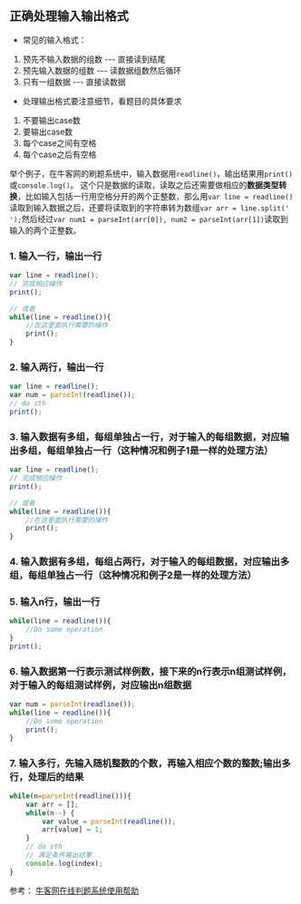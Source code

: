 ## 正确处理输入输出格式
- 常见的输入格式：
1. 预先不输入数据的组数 --- 直接读到结尾
2. 预先输入数据的组数 --- 读数据组数然后循环
3. 只有一组数据 --- 直接读数据


- 处理输出格式要注意细节，看题目的具体要求
1. 不要输出case数
2. 要输出case数
3. 每个case之间有空格
4. 每个case之后有空格

举个例子，在牛客网的刷题系统中，输入数据用`readline()`，输出结果用`print()` 或`console.log()`。
这个只是数据的读取，读取之后还需要做相应的**数据类型转换**，比如输入包括一行用空格分开的两个正整数，那么用`var line = readline()`读取到输入数据之后，还要将读取到的字符串转为数组`var arr = line.split(' ');`然后经过`var num1 = parseInt(arr[0]), num2 = parseInt(arr[1])`读取到输入的两个正整数。

### 1. 输入一行，输出一行
```javascript
var line = readline();
// 完成相应操作
print();

// 或者
while(line = readline()){
    //在这里面执行需要的操作
    print();
}
```

### 2. 输入两行，输出一行

```javascript
var line = readline();
var num = parseInt(readline());
// do sth
print();
```

### 3. 输入数据有多组，每组单独占一行，对于输入的每组数据，对应输出多组，每组单独占一行（这种情况和例子1是一样的处理方法）
```javascript
var line = readline();
// 完成相应操作
print();

// 或者
while(line = readline()){
    //在这里面执行需要的操作
    print();
}
```
### 4. 输入数据有多组，每组占两行，对于输入的每组数据，对应输出多组，每组单独占一行（这种情况和例子2是一样的处理方法）

### 5. 输入n行，输出一行
```javascript
while(line = readline()){
    //Do some operation
}
print();
```
### 6. 输入数据第一行表示测试样例数，接下来的n行表示n组测试样例，对于输入的每组测试样例，对应输出n组数据

```javascript
var num = parseInt(readline());
while(line = readline()){
    //Do some operation
    print();
}
```

### 7. 输入多行，先输入随机整数的个数，再输入相应个数的整数;输出多行，处理后的结果
```javascript
while(n=parseInt(readline())){
    var arr = [];
    while(n--) {
        var value = parseInt(readline());
        arr[value] = 1;
    }
    // do sth
    // 满足条件输出结果
    console.log(index);
}
```

参考： [牛客网在线判题系统使用帮助](https://www.nowcoder.com/discuss/276)